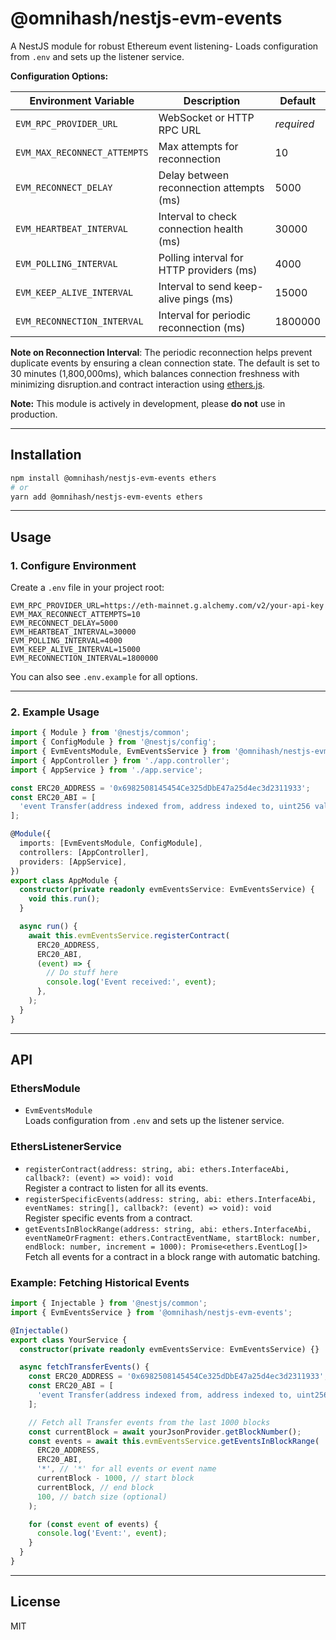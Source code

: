 # @omnihash/nestjs-evm-events

A NestJS module for robust Ethereum event listening- Loads configuration from `.env` and sets up the listener service.

**Configuration Options:**

| Environment Variable         | Description                              | Default    |
| ---------------------------- | ---------------------------------------- | ---------- |
| `EVM_RPC_PROVIDER_URL`       | WebSocket or HTTP RPC URL                | _required_ |
| `EVM_MAX_RECONNECT_ATTEMPTS` | Max attempts for reconnection            | 10         |
| `EVM_RECONNECT_DELAY`        | Delay between reconnection attempts (ms) | 5000       |
| `EVM_HEARTBEAT_INTERVAL`     | Interval to check connection health (ms) | 30000      |
| `EVM_POLLING_INTERVAL`       | Polling interval for HTTP providers (ms) | 4000       |
| `EVM_KEEP_ALIVE_INTERVAL`    | Interval to send keep-alive pings (ms)   | 15000      |
| `EVM_RECONNECTION_INTERVAL`  | Interval for periodic reconnection (ms)  | 1800000    |

**Note on Reconnection Interval**: The periodic reconnection helps prevent duplicate events by ensuring a clean connection state. The default is set to 30 minutes (1,800,000ms), which balances connection freshness with minimizing disruption.and contract interaction using [ethers.js](https://docs.ethers.org/).

**Note:** This module is actively in development, please **do not** use in production.

---

## Installation

```bash
npm install @omnihash/nestjs-evm-events ethers
# or
yarn add @omnihash/nestjs-evm-events ethers
```

---

## Usage

### 1. Configure Environment

Create a `.env` file in your project root:

```env
EVM_RPC_PROVIDER_URL=https://eth-mainnet.g.alchemy.com/v2/your-api-key
EVM_MAX_RECONNECT_ATTEMPTS=10
EVM_RECONNECT_DELAY=5000
EVM_HEARTBEAT_INTERVAL=30000
EVM_POLLING_INTERVAL=4000
EVM_KEEP_ALIVE_INTERVAL=15000
EVM_RECONNECTION_INTERVAL=1800000
```

You can also see `.env.example` for all options.

---

### 2. Example Usage

```typescript
import { Module } from '@nestjs/common';
import { ConfigModule } from '@nestjs/config';
import { EvmEventsModule, EvmEventsService } from '@omnihash/nestjs-evm-events';
import { AppController } from './app.controller';
import { AppService } from './app.service';

const ERC20_ADDRESS = '0x6982508145454Ce325dDbE47a25d4ec3d2311933';
const ERC20_ABI = [
  'event Transfer(address indexed from, address indexed to, uint256 value)',
];

@Module({
  imports: [EvmEventsModule, ConfigModule],
  controllers: [AppController],
  providers: [AppService],
})
export class AppModule {
  constructor(private readonly evmEventsService: EvmEventsService) {
    void this.run();
  }

  async run() {
    await this.evmEventsService.registerContract(
      ERC20_ADDRESS,
      ERC20_ABI,
      (event) => {
        // Do stuff here
        console.log('Event received:', event);
      },
    );
  }
}
```

---

## API

### EthersModule

- `EvmEventsModule`  
  Loads configuration from `.env` and sets up the listener service.

### EthersListenerService

- `registerContract(address: string, abi: ethers.InterfaceAbi, callback?: (event) => void): void`  
  Register a contract to listen for all its events.
- `registerSpecificEvents(address: string, abi: ethers.InterfaceAbi, eventNames: string[], callback?: (event) => void): void`  
  Register specific events from a contract.
- `getEventsInBlockRange(address: string, abi: ethers.InterfaceAbi, eventNameOrFragment: ethers.ContractEventName, startBlock: number, endBlock: number, increment = 1000): Promise<ethers.EventLog[]>`  
  Fetch all events for a contract in a block range with automatic batching.

### Example: Fetching Historical Events

```typescript
import { Injectable } from '@nestjs/common';
import { EvmEventsService } from '@omnihash/nestjs-evm-events';

@Injectable()
export class YourService {
  constructor(private readonly evmEventsService: EvmEventsService) {}

  async fetchTransferEvents() {
    const ERC20_ADDRESS = '0x6982508145454Ce325dDbE47a25d4ec3d2311933';
    const ERC20_ABI = [
      'event Transfer(address indexed from, address indexed to, uint256 value)',
    ];

    // Fetch all Transfer events from the last 1000 blocks
    const currentBlock = await yourJsonProvider.getBlockNumber();
    const events = await this.evmEventsService.getEventsInBlockRange(
      ERC20_ADDRESS,
      ERC20_ABI,
      '*', // '*' for all events or event name
      currentBlock - 1000, // start block
      currentBlock, // end block
      100, // batch size (optional)
    );

    for (const event of events) {
      console.log('Event:', event);
    }
  }
}
```

---

## License

MIT

